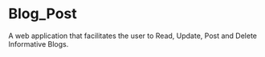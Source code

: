 # Blog_Post
A web application that facilitates the user to Read, Update, Post and Delete Informative Blogs.
